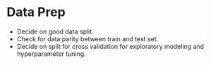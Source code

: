 # Data Prep

- Decide on good data split. 
- Check for data parity between train 
and test set. 
- Decide on split for cross validation for 
exploratory modeling and hyperparameter tuning.